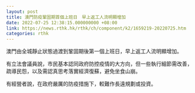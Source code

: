 ```yaml
---
layout: post
title: 澳門防疫鞏固期首個上班日　早上返工人流明顯增加
date: 2022-07-25 12:38:15.000000000 +08:00
link: https://news.rthk.hk/rthk/ch/component/k2/1659219-20220725.htm
categories: rthk
---
```


澳門由全城靜止狀態過渡到鞏固期後第一個上班日，早上返工人流明顯增加。

有立法會議員說，市民基本認同政府防控疫情的大方向，但一些執行細節需改善，疏導民怨，以及需認真思考落實經濟復蘇，避免坐食山崩。

有經營者說，在政府嚴厲的防疫措施下，較難作長遠規劃或投資。
